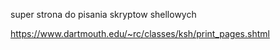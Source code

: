 super strona do pisania skryptow shellowych

https://www.dartmouth.edu/~rc/classes/ksh/print_pages.shtml
